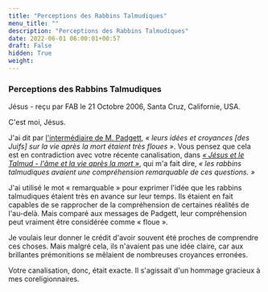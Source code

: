 ```yaml
---
title: "Perceptions des Rabbins Talmudiques"
menu_title: ""
description: "Perceptions des Rabbins Talmudiques"
date: 2022-06-01 06:00:01+00:57
draft: False
hidden: True
weight:
---
```

### Perceptions des Rabbins Talmudiques

Jésus - reçu par FAB le 21 Octobre 2006, Santa Cruz, Californie, USA.

C'est moi, Jésus.

J'ai dit par [l'intermédiaire de M. Padgett](/fr-james-padgett-messages/fr-padgett-messages-date-order/fr-padgett-messages-1916/fr-1916-1-11-1-jep-jesus/), *« leurs idées et croyances [des Juifs] sur la vie après la mort étaient très floues »*. Vous pensez que cela est en contradiction avec votre récente canalisation, dans [*« Jésus et le Talmud - l'âme et la vie après la mort »*](/fr-contemporary-messages/fr-contemporary-messages-by-date-order/fr-contemporary-messages-2006/fr-2006-10-7-1-fab-jesus/), qui m'a fait dire, *« les rabbins talmudiques avaient une compréhension remarquable de ces questions. »*

J'ai utilisé le mot « remarquable » pour exprimer l'idée que les rabbins talmudiques étaient très en avance sur leur temps. Ils étaient en fait capables de se rapprocher de la compréhension de certaines réalités de l'au-delà. Mais comparé aux messages de Padgett, leur compréhension peut vraiment être considérée comme « floue ».

Je voulais leur donner le crédit d'avoir souvent été proches de comprendre ces choses. Mais malgré cela, ils n'avaient pas une idée claire, car aux brillantes prémonitions se mêlaient de nombreuses croyances erronées.

Votre canalisation, donc, était exacte. Il s'agissait d'un hommage gracieux à mes coreligionnaires.
